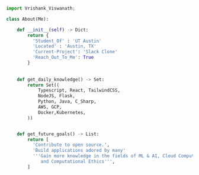 ```python

import Vrishank_Viswanath;

class About(Me):

    def __init__(self) -> Dict:
        return {
          'Student_Of' : 'UT Austin'
          'Located' : 'Austin, TX'
          'Current-Project': 'Slack Clone'
          'Reach_Out_To_Me': True
        }
        
    
    def get_daily_knowledge() -> Set:
        return Set((
            Typescript, React, TailwindCSS,
            NodeJS, Flask,
            Python, Java, C_Sharp,
            AWS, GCP,
            Docker,Kubernetes,
        ))    


    def get_future_goals() -> List:
        return [
          'Contribute to open source.',
          'Build applications adored by many'
          '''Gain more knowledge in the fields of ML & AI, Cloud Computing, 
             and Computational Ethics''',
        ]
```
<!-- ![](https://github-readme-stats.vercel.app/api?username=knahsirV&theme=material-palenight&hide_border=true&include_all_commits=true&count_private=true)
![](https://github-readme-stats.vercel.app/api/top-langs/?username=knahsirV&theme=material-palenight&hide_border=true&include_all_commits=false&count_private=false&layout=compact) -->
